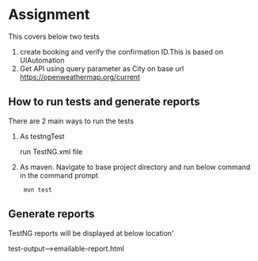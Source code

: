 
# **Assignment**
This covers below two tests
1. create booking and verify the confirmation ID.This is based on UIAutomation
2. Get API using query parameter as City on base url https://openweathermap.org/current



## How to run tests and generate reports
 
 There are 2 main ways to run the tests
 
 1. As testngTest
 
 	run TestNG.xml file

2. As maven.
	Navigate to base project directory and run below command in the command prompt
 		
 		mvn test
        
## Generate reports

 TestNG reports will be displayed at below location'
 
 test-output-->emailable-report.html       
        
